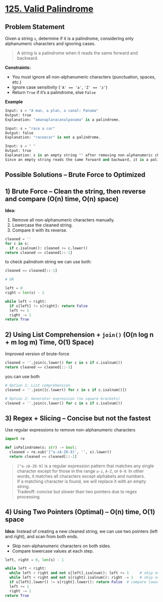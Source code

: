 # [125. Valid Palindrome](https://leetcode.com/problems/valid-palindrome/description/)

## Problem Statement
Given a string `s`, determine if it is a palindrome, considering only alphanumeric characters and ignoring cases.
> A string is a palindrome when it reads the same forward and backward.

**Constraints:**  
- You must ignore all non-alphanumeric characters (punctuation, spaces, etc.)
- Ignore case sensitivity (`'A' == 'a'`, `'Z' == 'z'`)
- Return `True` if it’s a palindrome, else `False`

**Example**
```python
Input: s = "A man, a plan, a canal: Panama"
Output: true
Explanation: "amanaplanacanalpanama" is a palindrome.
```
```python
Input: s = "race a car"
Output: false
Explanation: "raceacar" is not a palindrome.
```
```python
Input: s = " "
Output: true
Explanation: s is an empty string "" after removing non-alphanumeric characters.
Since an empty string reads the same forward and backward, it is a palindrome.
```
## Possible Solutions – Brute Force to Optimized
## 1) Brute Force – Clean the string, then reverse and compare (O(n) time, O(n) space)
**Idea:**  
1. Remove all non-alphanumeric characters manually.
2. Lowercase the cleaned string.
3. Compare it with its reverse.

```python
cleaned = ''
for c in s:
  if c.isalnum(): cleaned += c.lower()
return cleaned == cleaned[::-1]
```
to check palindrom string we can use both:
```python
cleaned == cleaned[::-1]

# OR

left = 0 
right = len(s) - 1

while left < right:
  if s[left] != s[right]: return False
  left += 1
  right -= 1
return True
```
## 2) Using List Comprehension + `join()` (O(n log n + m log m) Time, O(1) Space)
Improved version of brute-force
```python
cleaned = ''.join(c.lower() for c in s if c.isalnum())
return cleaned == cleaned[::-1]
```
you can use both 
```python
# Option 1: List comprehension
cleaned = ''.join([c.lower() for c in s if c.isalnum()])

# Option 2: Generator expression (no square brackets)
cleaned = ''.join(c.lower() for c in s if c.isalnum())
```

## 3) Regex + Slicing – Concise but not the fastest
Use regular expressions to remove non-alphanumeric characters

```python
import re

def isPalindrome(s: str) -> bool:
  cleaned = re.sub('[^a-zA-Z0-9]', '', s).lower()
  return cleaned == cleaned[::-1]
```
> `[^a-zA-Z0-9]` is a regular expression pattern that matches any single character except for those in the range `a-z`, `A-Z`, or `0-9`. In other words, it matches all characters except alphabets and numbers.  
> If a matching character is found, we will replace it with an empty string.  
> Tradeoff: concise but slower than two pointers due to regex processing.

## 4) Using Two Pointers (Optimal) – O(n) time, O(1) space
**Idea:** Instead of creating a new cleaned string, we can use two pointers (left and right), and scan from both ends.
- Skip non-alphanumeric characters on both sides.
- Compare lowercase values at each step.

```python
left, right = 0, len(s) - 1

while left < right:
  while left < right and not s[left].isalnum(): left += 1     # skip non-alphanumeric on left
  while left < right and not s[right].isalnum(): right -= 1   # skip non-alphanumeric on right
  if s[left].lower() != s[right].lower(): return False  # compare lowercased chars
  left += 1
  right -= 1
return True
```